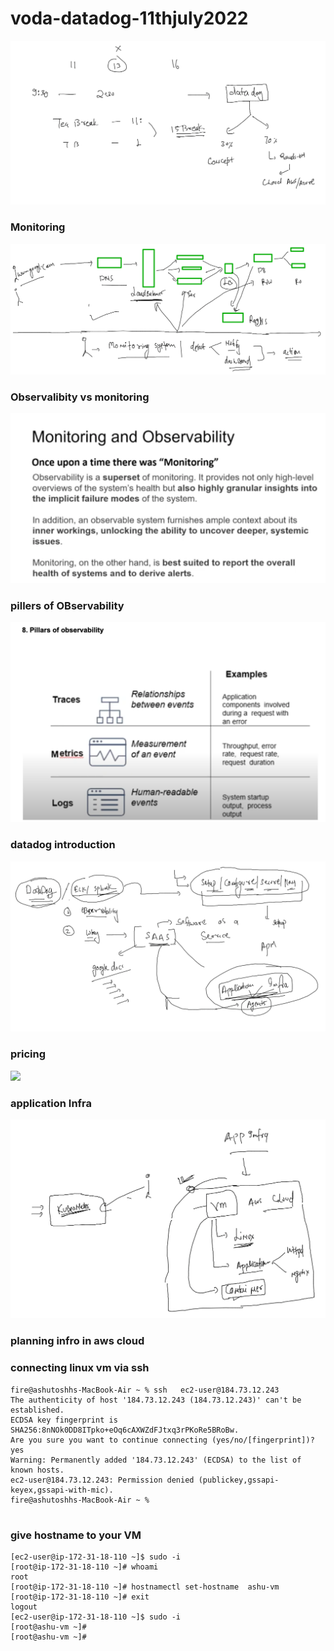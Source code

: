 # voda-datadog-11thjuly2022

<img src="plan.png">

### Monitoring 

<img src="intro.png">

### Observalibity vs monitoring 

<img src="ob.png">

### pillers of OBservability 

<img src="pl.png">

### datadog introduction 

<img src="datadog.png">

### pricing 

<img src="price.png">

### application Infra 

<img src="appinfra.png">

### planning infro in aws cloud 

### connecting linux vm via ssh 

```
fire@ashutoshhs-MacBook-Air ~ % ssh   ec2-user@184.73.12.243
The authenticity of host '184.73.12.243 (184.73.12.243)' can't be established.
ECDSA key fingerprint is SHA256:8nNOk0DD8ITpko+eOq6cAXWZdFJtxq3rPKoRe5BRoBw.
Are you sure you want to continue connecting (yes/no/[fingerprint])? yes
Warning: Permanently added '184.73.12.243' (ECDSA) to the list of known hosts.
ec2-user@184.73.12.243: Permission denied (publickey,gssapi-keyex,gssapi-with-mic).
fire@ashutoshhs-MacBook-Air ~ % 


```

### give hostname to your VM 

```
[ec2-user@ip-172-31-18-110 ~]$ sudo -i 
[root@ip-172-31-18-110 ~]# whoami
root
[root@ip-172-31-18-110 ~]# hostnamectl set-hostname  ashu-vm 
[root@ip-172-31-18-110 ~]# exit
logout
[ec2-user@ip-172-31-18-110 ~]$ sudo -i
[root@ashu-vm ~]# 
[root@ashu-vm ~]# 


```




